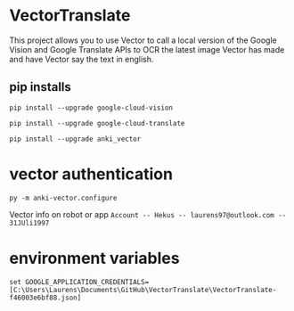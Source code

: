 # VectorTranslate

This project allows you to use Vector to call a local version of the Google Vision and Google Translate APIs to OCR the latest image Vector has made and have Vector say the text in english.

## pip installs
`
    pip install --upgrade google-cloud-vision
`

`
    pip install --upgrade google-cloud-translate
`

`
    pip install --upgrade anki_vector
`

# vector authentication
`
    py -m anki-vector.configure
`

Vector info on robot or app
`
Account -- Hekus -- laurens97@outlook.com -- 31JUli1997
`

# environment variables
```
set GOOGLE_APPLICATION_CREDENTIALS=[C:\Users\Laurens\Documents\GitHub\VectorTranslate\VectorTranslate-f46003e6bf88.json]
```
